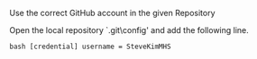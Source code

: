 Use the correct GitHub account in the given Repository

Open the local repository `.git\config' and add the following line.

``bash
[credential]
	username = SteveKimMHS
``